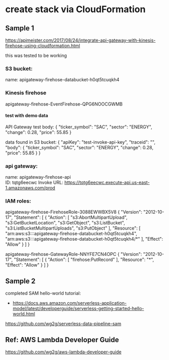 # create stack via CloudFormation


## Sample 1 
https://apimeister.com/2017/08/24/integrate-api-gateway-with-kinesis-firehose-using-cloudformation.html

this was tested to be working


### S3 bucket: 
name: apigateway-firehose-databucket-h0qt5tcuqkh4

### Kinesis firehose
apigateway-firehose-EventFirehose-QPG6NOOCGWMB

#### test with demo data

API Gateway test body:
{
    "ticker_symbol": "SAC",
    "sector": "ENERGY",
    "change": 0.28,
    "price": 55.85
}

data found in S3 bucket:
{
    "apiKey": "test-invoke-api-key",
    "traceid": "",
    "body": {
        "ticker_symbol": "SAC",
        "sector": "ENERGY",
        "change": 0.28,
        "price": 55.85
    }
}

### api gateway:
name: apigateway-firehose-api		
ID: tqtg6eecwc
Invoke URL: https://tqtg6eecwc.execute-api.us-east-1.amazonaws.com/prod

### IAM roles:
apigateway-firehose-FirehoseRole-3088EWWBX5V8
{
    "Version": "2012-10-17",
    "Statement": [
        {
            "Action": [
                "s3:AbortMultipartUpload",
                "s3:GetBucketLocation",
                "s3:GetObject",
                "s3:ListBucket",
                "s3:ListBucketMultipartUploads",
                "s3:PutObject"
            ],
            "Resource": [
                "arn:aws:s3:::apigateway-firehose-databucket-h0qt5tcuqkh4",
                "arn:aws:s3:::apigateway-firehose-databucket-h0qt5tcuqkh4/*"
            ],
            "Effect": "Allow"
        }
    ]
}

apigateway-firehose-GatewayRole-NNYFE7CN4OPC
{
    "Version": "2012-10-17",
    "Statement": [
        {
            "Action": [
                "firehose:PutRecord"
            ],
            "Resource": "*",
            "Effect": "Allow"
        }
    ]
}


## Sample 2
completed SAM hello-world tutorial:
- https://docs.aws.amazon.com/serverless-application-model/latest/developerguide/serverless-getting-started-hello-world.html

https://github.com/wg2g/serverless-data-pipeline-sam

## Ref: AWS Lambda Developer Guide
https://github.com/wg2g/aws-lambda-developer-guide
